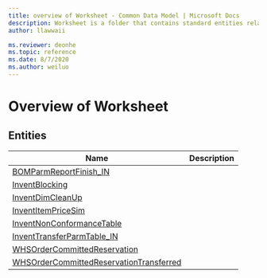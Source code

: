 ```yaml
---
title: overview of Worksheet - Common Data Model | Microsoft Docs
description: Worksheet is a folder that contains standard entities related to the Common Data Model.
author: llawwaii

ms.reviewer: deonhe
ms.topic: reference
ms.date: 8/7/2020
ms.author: weiluo
---
```


# Overview of Worksheet


## Entities

|Name|Description|
|---|---|
|[BOMParmReportFinish_IN](BOMParmReportFinish_IN.md)||
|[InventBlocking](InventBlocking.md)||
|[InventDimCleanUp](InventDimCleanUp.md)||
|[InventItemPriceSim](InventItemPriceSim.md)||
|[InventNonConformanceTable](InventNonConformanceTable.md)||
|[InventTransferParmTable_IN](InventTransferParmTable_IN.md)||
|[WHSOrderCommittedReservation](WHSOrderCommittedReservation.md)||
|[WHSOrderCommittedReservationTransferred](WHSOrderCommittedReservationTransferred.md)||

